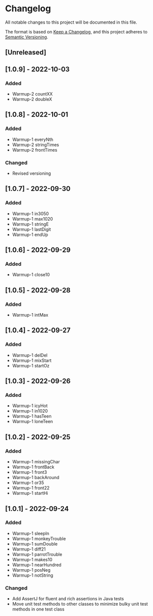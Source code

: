 # Changelog
All notable changes to this project will be documented in this file.

The format is based on [Keep a Changelog](https://keepachangelog.com/en/1.0.0/),
and this project adheres to [Semantic Versioning](https://semver.org/spec/v2.0.0.html).

## [Unreleased]

## [1.0.9] - 2022-10-03
### Added
- Warmup-2 countXX
- Warmup-2 doubleX

## [1.0.8] - 2022-10-01
### Added
- Warmup-1 everyNth
- Warmup-2 stringTimes
- Warmup-2 frontTimes

### Changed
- Revised versioning

## [1.0.7] - 2022-09-30
### Added
- Warmup-1 in3050
- Warmup-1 max1020
- Warmup-1 stringE
- Warmup-1 lastDigit
- Warmup-1 endUp

## [1.0.6] - 2022-09-29
### Added
- Warmup-1 close10

## [1.0.5] - 2022-09-28
### Added
- Warmup-1 intMax

## [1.0.4] - 2022-09-27
### Added
- Warmup-1 delDel
- Warmup-1 mixStart
- Warmup-1 startOz

## [1.0.3] - 2022-09-26
### Added
- Warmup-1 icyHot
- Warmup-1 in1020
- Warmup-1 hasTeen
- Warmup-1 loneTeen
 
## [1.0.2] - 2022-09-25
### Added
- Warmup-1 missingChar
- Warmup-1 frontBack
- Warmup-1 front3
- Warmup-1 backAround
- Warmup-1 or35
- Warmup-1 front22
- Warmup-1 startHi

## [1.0.1] - 2022-09-24
### Added
- Warmup-1 sleepIn
- Warmup-1 monkeyTrouble
- Warmup-1 sumDouble
- Warmup-1 diff21
- Warmup-1 parrotTrouble
- Warmup-1 makes10
- Warmup-1 nearHundred
- Warmup-1 posNeg
- Warmup-1 notString

### Changed
- Add AssertJ for fluent and rich assertions in Java tests
- Move unit test methods to other classes to minimize bulky unit test methods in one test class